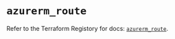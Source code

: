 # `azurerm_route`

Refer to the Terraform Registory for docs: [`azurerm_route`](https://registry.terraform.io/providers/hashicorp/azurerm/3.77.0/docs/resources/route).
